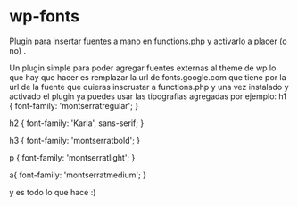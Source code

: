# wp-fonts
Plugin para insertar fuentes a mano en functions.php y activarlo a placer (o no) .

Un plugin simple para poder agregar fuentes externas al theme de wp 
lo que hay que hacer es remplazar la url de fonts.google.com que tiene
por la url de la fuente que quieras inscrustar a functions.php
y una vez instalado y activado el plugin ya puedes usar las tipografias agregadas
por ejemplo: 
h1 {
    font-family: 'montserratregular';
}

h2 {
	font-family: 'Karla', sans-serif;
}

h3 {
	 font-family: 'montserratbold';
}

p {
   font-family: 'montserratlight';
}

a{
	font-family: 'montserratmedium';
}

y es todo lo que hace :) 
